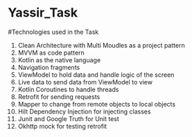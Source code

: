 # Yassir_Task

#Technologies used in the Task

1) Clean Architecture with Multi Moudles as a project pattern 
2) MVVM as code pattern 
3) Kotlin as the native language
4) Navigation fragments 
5) ViewModel to hold data and handle logic of the screen
6) Live data to send data from ViewModel to view
7) Kotlin Coroutines to handle threads 
8) Retrofit for sending requests
9) Mapper to change from remote objects to local objects 
10) Hilt Dependency Injection for injecting classes
11) Junit and Google Truth for Unit test
12) Okhttp mock for testing retrofit
